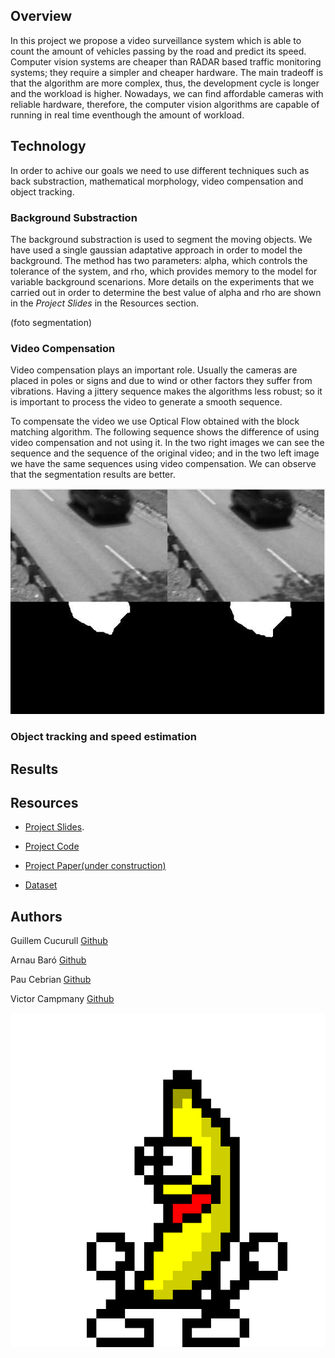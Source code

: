 ## Overview
In this project we propose a video surveillance system which is able to count the amount of vehicles passing by the road and predict its speed. Computer vision systems are cheaper than RADAR based traffic monitoring systems; they require a simpler and cheaper hardware. The main tradeoff is that the algorithm are more complex, thus, the development cycle is longer and the workload is higher. Nowadays, we can find affordable cameras with reliable hardware, therefore, the computer vision algorithms are capable of running in real time eventhough the amount of workload.

## Technology
In order to achive our goals we need to use different techniques such as back substraction, mathematical morphology, video compensation and object tracking.

### Background Substraction
The background substraction is used to segment the moving objects. We have used a single gaussian adaptative approach in order to model the background. The method has two parameters: alpha, which controls the tolerance of the system, and rho, which provides memory to the model for variable background scenarions. More details on the experiments that we carried out in order to determine the best value of alpha and rho are shown in the *Project Slides* in the Resources section.

(foto segmentation)

### Video Compensation
Video compensation plays an important role. Usually the cameras are placed in poles or signs and due to wind or other factors they suffer from vibrations. Having a jittery sequence makes the algorithms less robust; so it is important to process the video to generate a smooth sequence.

To compensate the video we use Optical Flow obtained with the block matching algorithm. The following sequence shows the difference of using video compensation and not using it. In  the two right images we can see the sequence and the sequence of the original video; and in the two left image we have the same sequences using video compensation. We can observe that the segmentation results are better.

<img src="images/compare_compensation.gif" alt="hi" class="inline"/>

### Object tracking and speed estimation



## Results

## Resources
* [Project Slides](https://docs.google.com/presentation/d/1YJnj8e_IcnCdWf5vRDw2Jt1kaXgdwhmclmG2308rm10/edit#slide=id.g20d2e7dda2_0_134).

* [Project Code](https://github.com/mcv-m4-video/mcv-m4-2017-team6)

* [Project Paper(under construction)]()

* [Dataset](http://www.changedetection.net/)

## Authors
Guillem Cucurull [Github](https://github.com/gcucurull)

Arnau Baró [Github](https://github.com/arbamas)

Pau Cebrian [Github](https://github.com/paucebr)

Victor Campmany [Github](https://github.com/vcampmany)


<img src="images/uno.gif" alt="hi" class="inline"/>
